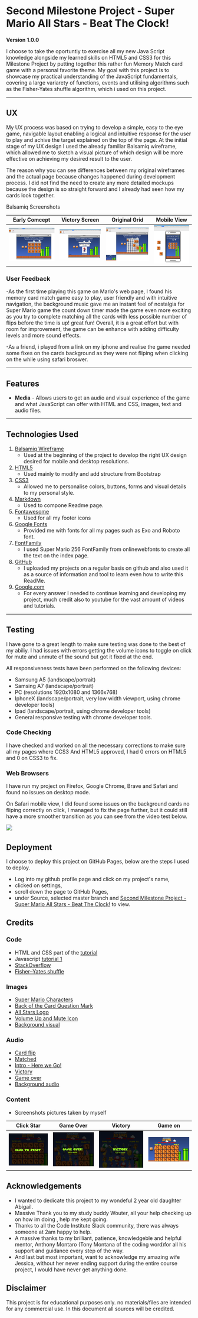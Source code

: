 # Second Milestone Project - Super Mario All Stars - Beat The Clock!

**Version 1.0.0**

I choose to take the oportuntiy to exercise all my new Java Script knowledge alongside my learned skills on HTML5 and CSS3 for this Milestone Project by putting together this rather fun Memory Match card game with a personal favorite theme.
My goal with this project is to showcase my practical understanding of the JavaScript fundamentals, covering a large variarety of functions, events and utilising algorithms such as the Fisher-Yates shuffle algorithm, which i used on this project.

---

## UX

My UX process was based on trying to develop a simple, easy to the eye game, navigable layout enabling a logical and intuitive response for the user to play and achive the target explained on the top of the page.
At the initial stage of my UX design I used the already familiar Balsamiq wireframe, which allowed me to sketch a visual picture of which design will be more effective on achieving my desired result to the user.

The reason why you can see differences between my original wireframes and the actual page because changes happened during development process. I did not find the need to create any more detailed mockups because the design is so straight forward and I already had seen how my cards look together.

Balsamiq Screenshots

| Early Comcept | Victory Screen | Original Grid | Mobile View |
|---------------|----------------|---------------|-------------|
| <img src="assets/img/Balsamiq1.png" /> | <img src="assets/img/Balsamiq2.png" /> | <img src="assets/img/Balsamiq3.png" /> | <img src="assets/img/Balsamiq4.png" /> |


### User Feedback

-As the first time playing this game on Mario's web page, I found his memory card match game easy to play, user friendly and with intuitive navigation, the background music gave me an instant feel of nostalgia for Super Mario game
 the count down timer made the game even more exciting as you try to complete matching all the cards with less possible number of flips before the time is up! great fun!
Overall, it is a great effort but with room for improvement, the game can be enhance with adding difficulty levels and more sound effects.
 
-As a friend, i played from a link on my iphone and realise the game needed some fixes on the cards background as they were not fliping when clicking on the while using safari broswer.


---


## Features

* **Media** - Allows users to get an audio and visual experience of the game and what JavaScript can offer with HTML and CSS, images, text and audio files.

---

## Technologies Used

1. [Balsamiq Wireframe](https://balsamiq.com/)
     - Used at the beginning of the project to develop the right UX design desired for mobile and desktop resolutions.
2. [HTML5](https://en.wikipedia.org/wiki/HTML5)
     - Used mainly to modify and add structure from Bootstrap
3. [CSS3](https://en.wikipedia.org/wiki/Cascading_Style_Sheets#CSS_3)
     - Allowed me to personalise colors, buttons, forms and visual details to my personal style.
4. [Markdown](https://guides.github.com/features/mastering-markdown/)
     - Used to compone Readme page.
5. [Fontawesome](https://fontawesome.com/)
     - Used for all my footer icons
6. [Google Fonts](https://fonts.google.com/)
     - Provided me with fonts for all my pages such as Exo and Roboto font.
7. [FontFamily](https://db.onlinewebfonts.com/t/6c02f15fdbc9dd7c482b52b06d8e0a6c.eot)
     - I used Super Mario 256 FontFamily from onlinewebfonts to create all the text on the index page.
8. [GitHub](https://github.com/)
     - I uploaded my projects on a regular basis on github and also used it as a source of information and tool to learn even how to write this ReadMe.
9. [Google.com](https://www.google.com/)
     - For every answer I needed to continue learning and developing my project, much credit also to youtube for the vast amount of videos and tutorials.

---

## Testing

I have gone to a great length to make sure testing was done to the best of my abiliy. 
I had issues with errors getting the volume icons to toggle on click for mute and unmute of the sound but got it fixed at the end.

All responsiveness tests have been performed on the following devices:

- Samsung A5 (landscape/portrait)
- Samsing A7 (landscape/portrait)
- PC (resolutions 1920x1080 and 1366x768)
- IphoneX (landscape/portrait, very low width viewport, using chrome developer tools)
- Ipad (landscape/portrait, using chrome developer tools)
- General responsive testing with chrome developer tools.

### Code Checking

I have checked and worked on all the necessary corrections to make sure all my pages where CCS3 And HTML5 approved, I had 0 errors on HTML5 and 0 on CSS3 to fix.

### Web Browsers

I have run my project on Firefox, Google Chrome, Brave and Safari and found no issues on desktop mode.

On Safari mobile view, I did found some issues on the background cards no fliping correctly on click, I managed to fix the page further, but it could still have a more smoother transition as you can see from the video test below.

<img src="assets/img/safari-video-test.gif" />


## Deployment

I choose to deploy this project on GitHub Pages, below are the steps I used to deploy.

- Log into my github profile page and click on my project's name,
- clicked on settings,
- scroll down the page to GitHub Pages,
- under Source, selected master branch and [Second Milestone Project - Super Mario All Stars - Beat The Clock!](https://supermario78.github.io/second-milestone-project/) to view.

## Credits

### Code
* HTML and CSS part of the [tutorial](https://www.youtube.com/watch?v=28VfzEiJgy4) 
* Javascript [tutorial 1](https://www.youtube.com/watch?v=3uuQ3g92oPQ)  
* [StackOverflow](https://stackoverflow.com/questions/60885320/inserts-a-div-and-a-link-into-the-div-twice-and-does-this-with-several-links-js)
* [Fisher–Yates shuffle](https://en.wikipedia.org/wiki/Fisher%E2%80%93Yates_shuffle)


### Images
* [Super Mario Characters](https://www.google.com/https://i.pinimg.com/originals/1c/c6/19/1cc61968cf9336a6c7a7a36b352b9abc.jpg)
* [Back of the Card Question Mark](https://github.com/taniarascia/memory/blob/master/img/question.gif)
* [All Stars Logo](https://www.pinterest.co.uk/https://i.pinimg.com/564x/38/b0/99/38b099f5541f2ca56bbe5ed9a21ae191.jpg)
* [Volume Up and Mute Icon](https://fontawesome.com/icons/volume-up?style=solid)
* [Background visual](https://farm5.staticflickr.com/4062/5169154193_4b8a5a7a80_b.jpg)

### Audio
* [Card flip](https://raw.githubusercontent.com/Zackazt/Mix-Or-Match/tutorial-code/Assets/Audio/flip.wav)
* [Matched](https://themushroomkingdom.net/media/drm64/wav)
* [Intro - Here we Go!](https://themushroomkingdom.net/sounds/wav/drm64_mario5.wav)
* [Victory](https://themushroomkingdom.net/sounds/wav/smb/smb_stage_clear.wav)
* [Game over](https://themushroomkingdom.net/sounds/wav/smb/smb_gameover.wav)
* [Background audio](https://mp3cdnb.ytjar.xyz/get.php/N/NTa6Xbzfq1U.mp3?h=pGf1VAy2GWbLx3iZKt-Tbg&s=1593477517&n=Super-Mario-Bros-Theme-Song)


### Content

- Screenshots pictures taken by myself

|  Click Star   |    Game Over   |    Victory    |   Game on   |
|---------------|----------------|---------------|-------------|
| <img src="assets/img/click-start.png" /> | <img src="assets/img/game-over.png" /> | <img src="assets/img/victory.png" /> | <img src="assets/img/starting-game.png" /> |




## Acknowledgements

- I wanted to dedicate this project to my wondeful 2 year old daughter Abigail.
- Massive Thank you to my study buddy Wouter, all your help checking up on how im doing , help me kept going.
- Thanks to all the Code Institute Slack community, there was always someone at 2am happy to help. 
- A massive thanks to my brilliant, patience, knowledgeble and helpful mentor, Anthony Montaro (Tony Montana of the coding word)for all his support and guidance every step of the way.
- And last but most important, want to acknowledge my amazing wife Jessica, without her never ending support during the entire course project, I would have never get anything done.
## Disclaimer
This project is for educational purposes only. no materials/files are intended for any commercial use. In this document all sources will be credited.


